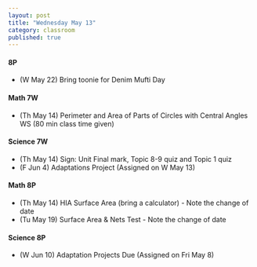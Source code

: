 ```yaml
---
layout: post
title: "Wednesday May 13"
category: classroom
published: true
---
```

#### 8P
* (W May 22) Bring toonie for Denim Mufti Day

#### Math 7W
* (Th May 14) Perimeter and Area of Parts of Circles with Central Angles WS (80 min class time given)

#### Science 7W
* (Th May 14) Sign: Unit Final mark, Topic 8-9 quiz and Topic 1 quiz
* (F Jun 4) Adaptations Project (Assigned on W May 13)

#### Math 8P
* (Th May 14) HIA Surface Area (bring a calculator) - Note the change of date
* (Tu May 19) Surface Area & Nets Test - Note the change of date

#### Science 8P
* (W Jun 10) Adaptation Projects Due (Assigned on Fri May 8)
